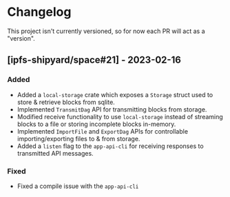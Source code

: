 # Changelog

This project isn't currently versioned, so for now each PR will act as a "version".

## [ipfs-shipyard/space#21] - 2023-02-16

### Added

- Added a `local-storage` crate which exposes a `Storage` struct used to store & retrieve blocks from sqlite.
- Implemented `TransmitDag` API for transmitting blocks from storage.
- Modified receive functionality to use `local-storage` instead of streaming blocks to a file or storing incomplete blocks in-memory.
- Implemented `ImportFile` and `ExportDag` APIs for controllable importing/exporting files to & from storage.
- Added a `listen` flag to the `app-api-cli` for receiving responses to transmitted API messages.

### Fixed

- Fixed a compile issue with the `app-api-cli`